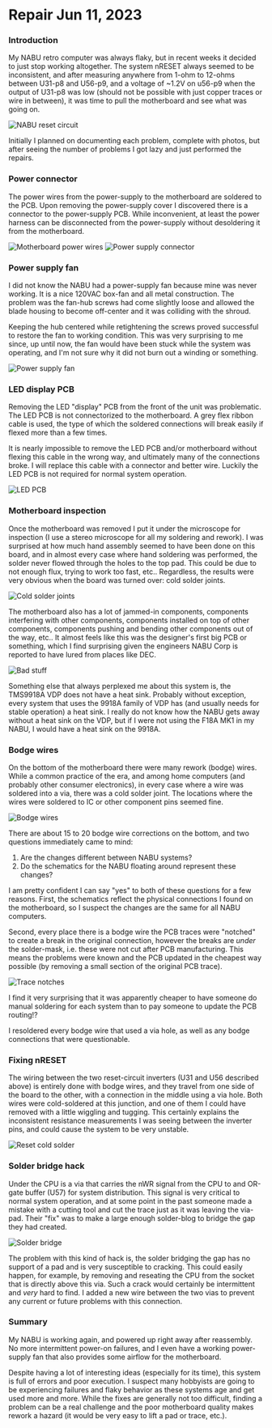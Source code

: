 # Repair Jun 11, 2023

### Introduction

My NABU retro computer was always flaky, but in recent weeks it decided to just stop working altogether.  The system nRESET always seemed to be inconsistent, and after measuring anywhere from 1-ohm to 12-ohms between U31-p8 and U56-p9, and a voltage of ~1.2V on u56-p9 when the output of U31-p8 was low (should not be possible with just copper traces or wire in between), it was time to pull the motherboard and see what was going on.

![NABU reset circuit](/images/reset_circuit.jpg "NABU reset circuit")

Initially I planned on documenting each problem, complete with photos, but after seeing the number of problems I got lazy and just performed the repairs.


### Power connector

The power wires from the power-supply to the motherboard are soldered to the PCB.  Upon removing the power-supply cover I discovered there is a connector to the power-supply PCB.  While inconvenient, at least the power harness can be disconnected from the power-supply without desoldering it from the motherboard.

![Motherboard power wires](/images/power_wires.jpg "Motherboard Power Wires")
![Power supply connector](/images/power_connector.jpg "Power Supply Connector")

### Power supply fan

I did not know the NABU had a power-supply fan because mine was never working.  It is a nice 120VAC box-fan and all metal construction.  The problem was the fan-hub screws had come slightly loose and allowed the blade housing to become off-center and it was colliding with the shroud.

Keeping the hub centered while retightening the screws proved successful to restore the fan to working condition.  This was very surprising to me since, up until now, the fan would have been stuck while the system was operating, and I'm not sure why it did not burn out a winding or something.

![Power supply fan](/images/fan.jpg "Power Supply Fan")

### LED display PCB

Removing the LED "display" PCB from the front of the unit was problematic.  The LED PCB is not connectorized to the motherboard.  A grey flex ribbon cable is used, the type of which the soldered connections will break easily if flexed more than a few times.

It is nearly impossible to remove the LED PCB and/or motherboard without flexing this cable in the wrong way, and ultimately many of the connections broke.  I will replace this cable with a connector and better wire.  Luckily the LED PCB is not required for normal system operation.

![LED PCB](/images/led_pcb.jpg "LED PCB")

### Motherboard inspection

Once the motherboard was removed I put it under the microscope for inspection (I use a stereo microscope for all my soldering and rework).  I was surprised at how much hand assembly seemed to have been done on this board, and in almost every case where hand soldering was performed, the solder never flowed through the holes to the top pad.  This could be due to not enough flux, trying to work too fast, etc..  Regardless, the results were very obvious when the board was turned over: cold solder joints.

![Cold solder joints](/images/cold_solder.jpg "Cold Solder Joints")

The motherboard also has a lot of jammed-in components, components interfering with other components, components installed on top of other components, components pushing and bending other components out of the way, etc..  It almost feels like this was the designer's first big PCB or something, which I find surprising given the engineers NABU Corp is reported to have lured from places like DEC.

![Bad stuff](/images/badstuff.jpg "Bad Stuff")

Something else that always perplexed me about this system is, the TMS9918A VDP does not have a heat sink.  Probably without exception, every system that uses the 9918A family of VDP has (and usually needs for stable operation) a heat sink.  I really do not know how the NABU gets away without a heat sink on the VDP, but if I were not using the F18A MK1 in my NABU, I would have a heat sink on the 9918A.


### Bodge wires

On the bottom of the motherboard there were many rework (bodge) wires.  While a common practice of the era, and among home computers (and probably other consumer electronics), in every case where a wire was soldered into a via, there was a cold solder joint.  The locations where the wires were soldered to IC or other component pins seemed fine.

![Bodge wires](/images/bodge.jpg "Bodge Wires")

There are about 15 to 20 bodge wire corrections on the bottom, and two questions immediately came to mind:

  1. Are the changes different between NABU systems?
  2. Do the schematics for the NABU floating around represent these changes?

I am pretty confident I can say "yes" to both of these questions for a few reasons.  First, the schematics reflect the physical connections I found on the motherboard, so I suspect the changes are the same for all NABU computers.

Second, every place there is a bodge wire the PCB traces were "notched" to create a break in the original connection, however the breaks are *under* the solder-mask, i.e. these were not cut after PCB manufacturing.  This means the problems were known and the PCB updated in the cheapest way possible (by removing a small section of the original PCB trace).

![Trace notches](/images/notches.jpg "Trace Notches")

I find it very surprising that it was apparently cheaper to have someone do manual soldering for each system than to pay someone to update the PCB routing!?

I resoldered every bodge wire that used a via hole, as well as any bodge connections that were questionable.


### Fixing nRESET

The wiring between the two reset-circuit inverters (U31 and U56 described above) is entirely done with bodge wires, and they travel from one side of the board to the other, with a connection in the middle using a via hole.  Both wires were cold-soldered at this junction, and one of them I could have removed with a little wiggling and tugging.  This certainly explains the inconsistent resistance measurements I was seeing between the inverter pins, and could cause the system to be very unstable.

![Reset cold solder](/images/reset_cold.jpg "Reset Cold Solder Wires")

### Solder bridge hack

Under the CPU is a via that carries the nWR signal from the CPU to and OR-gate buffer (U57) for system distribution.  This signal is very critical to normal system operation, and at some point in the past someone made a mistake with a cutting tool and cut the trace just as it was leaving the via-pad.  Their "fix" was to make a large enough solder-blog to bridge the gap they had created.

![Solder bridge](/images/bridge.jpg "Solder Bridge")

The problem with this kind of hack is, the solder bridging the gap has no support of a pad and is very susceptible to cracking.  This could easily happen, for example, by removing and reseating the CPU from the socket that is directly above this via.  Such a crack would certainly be intermittent and *very* hard to find.  I added a new wire between the two vias to prevent any current or future problems with this connection.


### Summary

My NABU is working again, and powered up right away after reassembly.  No more intermittent power-on failures, and I even have a working power-supply fan that also provides some airflow for the motherboard.

Despite having a lot of interesting ideas (especially for its time), this system is full of errors and poor execution.  I suspect many hobbyists are going to be experiencing failures and flaky behavior as these systems age and get used more and more.  While the fixes are generally not too difficult, finding a problem can be a real challenge and the poor motherboard quality makes rework a hazard (it would be very easy to lift a pad or trace, etc.).
